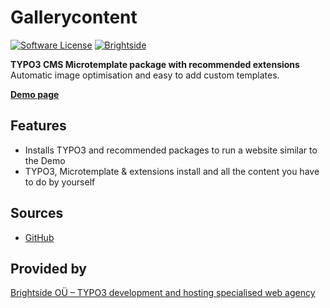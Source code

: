 # Gallerycontent
[![Software License](https://img.shields.io/badge/license-GPLv3-brightgreen.svg?style=flat)](LICENSE)
[![Brightside](https://img.shields.io/badge/by-t3brightside.com-orange.svg?style=flat)](https://t3brightside.com)

**TYPO3 CMS Microtemplate package with recommended extensions**
<br />Automatic image optimisation and easy to add custom templates.

**[Demo page](https://microtemplate.t3brightside.com/)**

## Features

- Installs TYPO3 and recommended packages to run a website similar to the Demo
- TYPO3, Microtemplate & extensions install and all the content you have to do by yourself

## Sources

- [GitHub](https://github.com/t3brightside/microtemplate_composer)

## Provided by

[Brightside OÜ  – TYPO3 development and hosting specialised web agency](https://t3brightside.com/)
